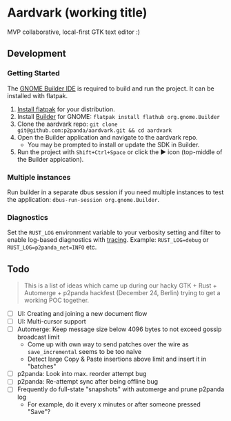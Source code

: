 # Aardvark (working title)

MVP collaborative, local-first GTK text editor :)

## Development

### Getting Started

The [GNOME Builder IDE](https://builder.readthedocs.io/) is required to build
and run the project. It can be installed with flatpak.

1. [Install flatpak](https://flatpak.org/setup/) for your distribution.
2. Install [Builder](https://flathub.org/apps/org.gnome.Builder) for GNOME:
    `flatpak install flathub org.gnome.Builder`
3. Clone the aardvark repo:
    `git clone git@github.com:p2panda/aardvark.git && cd aardvark`
4. Open the Builder application and navigate to the aardvark repo.
   - You may be prompted to install or update the SDK in Builder.
5. Run the project with `Shift+Ctrl+Space` or click the ► icon (top-middle of
   the Builder appication).

### Multiple instances

Run builder in a separate dbus session if you need multiple instances to test
the application: `dbus-run-session org.gnome.Builder`.

### Diagnostics

Set the `RUST_LOG` environment variable to your verbosity setting and filter to
enable log-based diagnostics with [tracing](https://docs.rs/tracing). Example:
`RUST_LOG=debug` or `RUST_LOG=p2panda_net=INFO` etc.

## Todo

> This is a list of ideas which came up during our hacky GTK + Rust + Automerge + p2panda hackfest (December 24, Berlin) trying to get a working POC together.

- [ ] UI: Creating and joining a new document flow
- [ ] UI: Multi-cursor support
- [ ] Automerge: Keep message size below 4096 bytes to not exceed gossip broadcast limit
    - Come up with own way to send patches over the wire as `save_incremental` seems to be too naive
    - Detect large Copy & Paste insertions above limit and insert it in "batches"
- [ ] p2panda: Look into max. reorder attempt bug
- [ ] p2panda: Re-attempt sync after being offline bug
- [ ] Frequently do full-state "snapshots" with automerge and prune p2panda log
    - For example, do it every x minutes or after someone pressed "Save"?
